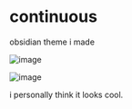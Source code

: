 # continuous
obsidian theme i made

![image](https://github.com/nverment/continuous/assets/91734287/f8ddddbf-1ec9-4c9a-b8de-1737843f965d)

![image](https://github.com/nverment/continuous/assets/91734287/50c49795-d445-4439-94f5-6c685683e4e5)

i personally think it looks cool.
